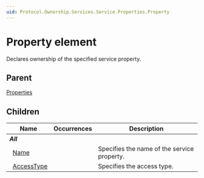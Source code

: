 ```yaml
---
uid: Protocol.Ownership.Services.Service.Properties.Property
---
```


# Property element

Declares ownership of the specified service property.

## Parent

[Properties](xref:Protocol.Ownership.Services.Service.Properties)

## Children

|Name|Occurrences|Description|
|--- |--- |--- |
|***All***|||
|&nbsp;&nbsp;[Name](xref:Protocol.Ownership.Services.Service.Properties.Property.Name)||Specifies the name of the service property.|
|&nbsp;&nbsp;[AccessType](xref:Protocol.Ownership.Services.Service.Properties.Property.AccessType)||Specifies the access type.|
